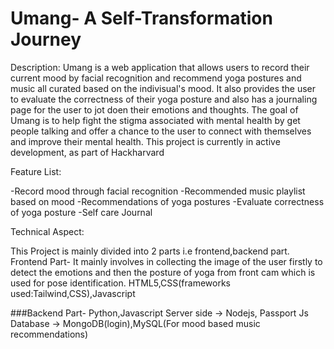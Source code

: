# Umang- A Self-Transformation Journey

Description:
Umang is a web application that allows users to record their current mood by facial recognition and recommend yoga postures and music all curated based on the indivisual's mood. It also provides the user to evaluate the correctness of their yoga posture and also has a journaling page for the user to jot doen their emotions and thoughts.
The goal of Umang is to help fight the stigma associated with mental health by get people talking and offer a chance to the user to connect with themselves and improve their mental health.
This project is currently in active development, as part of Hackharvard

Feature List:

-Record mood through facial recognition
-Recommended music playlist based on mood
-Recommendations of yoga postures
-Evaluate correctness of yoga posture
-Self care Journal

Technical Aspect:

This Project is mainly divided into 2 parts i.e frontend,backend part.
Frontend Part- It mainly involves in collecting the image of the user firstly to detect the emotions and then the posture of yoga from front cam which is used for pose identification. 
HTML5,CSS(frameworks used:Tailwind,CSS),Javascript

###Backend Part- Python,Javascript
                 Server side -> Nodejs, Passport Js
                 Database -> MongoDB(login),MySQL(For mood based music recommendations)
